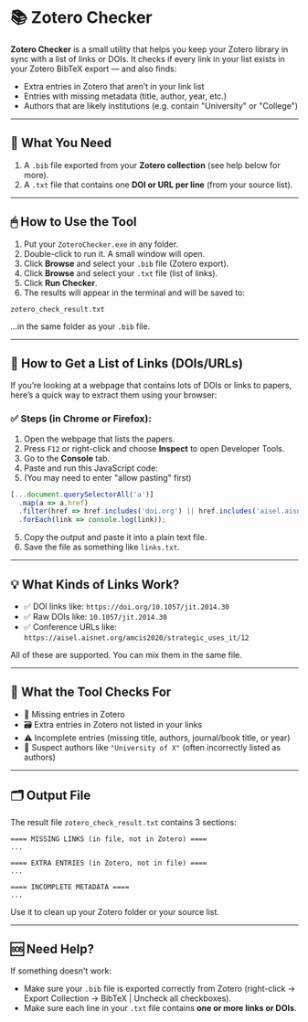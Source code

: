 # 📚 Zotero Checker

**Zotero Checker** is a small utility that helps you keep your Zotero library in sync with a list of links or DOIs. It checks if every link in your list exists in your Zotero BibTeX export — and also finds:
- Extra entries in Zotero that aren’t in your link list
- Entries with missing metadata (title, author, year, etc.)
- Authors that are likely institutions (e.g. contain "University" or "College")

---

## 🔧 What You Need

1. A `.bib` file exported from your **Zotero collection** (see help below for more).
2. A `.txt` file that contains one **DOI or URL per line** (from your source list).

---

## 🖱 How to Use the Tool

1. Put your `ZoteroChecker.exe` in any folder.
2. Double-click to run it. A small window will open.
3. Click **Browse** and select your `.bib` file (Zotero export).
4. Click **Browse** and select your `.txt` file (list of links).
5. Click **Run Checker**.
6. The results will appear in the terminal and will be saved to:

```
zotero_check_result.txt
```

...in the same folder as your `.bib` file.

---

## 🔗 How to Get a List of Links (DOIs/URLs)

If you’re looking at a webpage that contains lots of DOIs or links to papers, here’s a quick way to extract them using your browser:

### ✅ Steps (in Chrome or Firefox):

1. Open the webpage that lists the papers.
2. Press `F12` or right-click and choose **Inspect** to open Developer Tools.
3. Go to the **Console** tab.
4. Paste and run this JavaScript code:
5. (You may need to enter "allow pasting" first)

```javascript
[...document.querySelectorAll('a')]
  .map(a => a.href)
  .filter(href => href.includes('doi.org') || href.includes('aisel.aisnet.org'))
  .forEach(link => console.log(link));
```

5. Copy the output and paste it into a plain text file.
6. Save the file as something like `links.txt`.

---

## 💡 What Kinds of Links Work?

- ✅ DOI links like: `https://doi.org/10.1057/jit.2014.30`
- ✅ Raw DOIs like: `10.1057/jit.2014.30`
- ✅ Conference URLs like: `https://aisel.aisnet.org/amcis2020/strategic_uses_it/12`

All of these are supported. You can mix them in the same file.

---

## 🧼 What the Tool Checks For

- 📄 Missing entries in Zotero
- 🗃 Extra entries in Zotero not listed in your links
- ⚠ Incomplete entries (missing title, authors, journal/book title, or year)
- 🏫 Suspect authors like `"University of X"` (often incorrectly listed as authors)

---

## 🗂 Output File

The result file `zotero_check_result.txt` contains 3 sections:

```
==== MISSING LINKS (in file, not in Zotero) ====
...

==== EXTRA ENTRIES (in Zotero, not in file) ====
...

==== INCOMPLETE METADATA ====
...
```

Use it to clean up your Zotero folder or your source list.

---

## 🆘 Need Help?

If something doesn't work:
- Make sure your `.bib` file is exported correctly from Zotero (right-click → Export Collection → BibTeX | Uncheck all checkboxes).
- Make sure each line in your `.txt` file contains **one or more links or DOIs**.
